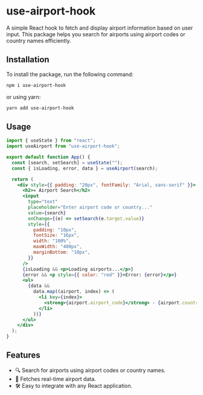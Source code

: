 # use-airport-hook

A simple React hook to fetch and display airport information based on user input. This package helps you search for airports using airport codes or country names efficiently.

## Installation

To install the package, run the following command:

```sh
npm i use-airport-hook
```

or using yarn:

```sh
yarn add use-airport-hook
```

## Usage

```jsx
import { useState } from "react";
import useAirport from "use-airport-hook";

export default function App() {
  const [search, setSearch] = useState("");
  const { isLoading, error, data } = useAirport(search);

  return (
    <div style={{ padding: "20px", fontFamily: "Arial, sans-serif" }}>
      <h2>✈️ Airport Search</h2>
      <input
        type="text"
        placeholder="Enter airport code or country..."
        value={search}
        onChange={(e) => setSearch(e.target.value)}
        style={{
          padding: "10px",
          fontSize: "16px",
          width: "100%",
          maxWidth: "400px",
          marginBottom: "10px",
        }}
      />
      {isLoading && <p>Loading airports...</p>}
      {error && <p style={{ color: "red" }}>Error: {error}</p>}
      <ul>
        {data &&
          data.map((airport, index) => (
            <li key={index}>
              <strong>{airport.airport_code}</strong> - {airport.country_name} ({airport.country_loc})
            </li>
          ))}
      </ul>
    </div>
  );
}
```

## Features
- 🔍 Search for airports using airport codes or country names.
- 📡 Fetches real-time airport data.
- 🛠️ Easy to integrate with any React application.
